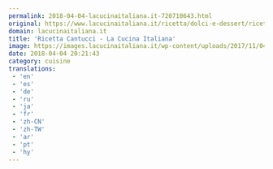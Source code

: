 ```yaml
---
permalink: 2018-04-04-lacucinaitaliana.it-720710643.html
original: https://www.lacucinaitaliana.it/ricetta/dolci-e-dessert/ricetta-cantucci-i-biscotti-secchi-tradizionali-toscani-piu-buoni/
domain: lacucinaitaliana.it
title: 'Ricetta Cantucci - La Cucina Italiana'
image: https://images.lacucinaitaliana.it/wp-content/uploads/2017/11/04235615/Cantucci-1600x800.jpg
date: 2018-04-04 20:21:43
category: cuisine
translations: 
 - 'en'
 - 'es'
 - 'de'
 - 'ru'
 - 'ja'
 - 'fr'
 - 'zh-CN'
 - 'zh-TW'
 - 'ar'
 - 'pt'
 - 'hy'
---
```


